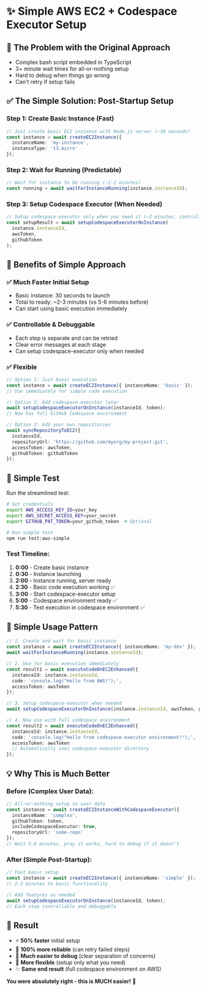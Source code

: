 # ✨ Simple AWS EC2 + Codespace Executor Setup

## 🎯 **The Problem with the Original Approach**
- Complex bash script embedded in TypeScript
- 3+ minute wait times for all-or-nothing setup
- Hard to debug when things go wrong
- Can't retry if setup fails

## ✅ **The Simple Solution: Post-Startup Setup**

### **Step 1: Create Basic Instance (Fast)**
```typescript
// Just create basic EC2 instance with Node.js server (~30 seconds)
const instance = await createEC2Instance({
  instanceName: 'my-instance',
  instanceType: 't3.micro'
});
```

### **Step 2: Wait for Running (Predictable)**
```typescript
// Wait for instance to be running (~1-2 minutes)
const running = await waitForInstanceRunning(instance.instanceId);
```

### **Step 3: Setup Codespace Executor (When Needed)**
```typescript
// Setup codespace-executor only when you need it (~2 minutes, controllable)
const setupResult = await setupCodespaceExecutorOnInstance(
  instance.instanceId, 
  awsToken, 
  githubToken
);
```

## 🚀 **Benefits of Simple Approach**

### ✅ **Much Faster Initial Setup**
- Basic instance: 30 seconds to launch
- Total to ready: ~2-3 minutes (vs 5-6 minutes before)
- Can start using basic execution immediately

### ✅ **Controllable & Debuggable**
- Each step is separate and can be retried
- Clear error messages at each stage
- Can setup codespace-executor only when needed

### ✅ **Flexible**
```typescript
// Option 1: Just basic execution
const instance = await createEC2Instance({ instanceName: 'basic' });
// Use immediately for simple code execution

// Option 2: Add codespace-executor later
await setupCodespaceExecutorOnInstance(instanceId, token);
// Now has full GitHub Codespace environment

// Option 3: Add your own repositories
await syncRepositoryToEC2({
  instanceId,
  repositoryUrl: 'https://github.com/myorg/my-project.git',
  accessToken: awsToken,
  githubToken: githubToken
});
```

## 🧪 **Simple Test**

Run the streamlined test:

```bash
# Set credentials
export AWS_ACCESS_KEY_ID=your_key
export AWS_SECRET_ACCESS_KEY=your_secret
export GITHUB_PAT_TOKEN=your_github_token  # Optional

# Run simple test
npm run test:aws-simple
```

### **Test Timeline:**
1. **0:00** - Create basic instance
2. **0:30** - Instance launching
3. **2:00** - Instance running, server ready
4. **2:30** - Basic code execution working ✅
5. **3:00** - Start codespace-executor setup
6. **5:00** - Codespace environment ready ✅
7. **5:30** - Test execution in codespace environment ✅

## 📝 **Simple Usage Pattern**

```typescript
// 1. Create and wait for basic instance
const instance = await createEC2Instance({ instanceName: 'my-dev' });
await waitForInstanceRunning(instance.instanceId);

// 2. Use for basic execution immediately
const result1 = await executeCodeOnEC2Enhanced({
  instanceId: instance.instanceId,
  code: 'console.log("Hello from AWS!");',
  accessToken: awsToken
});

// 3. Setup codespace-executor when needed
await setupCodespaceExecutorOnInstance(instance.instanceId, awsToken, githubToken);

// 4. Now use with full codespace environment
const result2 = await executeCodeOnEC2Enhanced({
  instanceId: instance.instanceId,
  code: 'console.log("Hello from codespace-executor environment!");',
  accessToken: awsToken
  // Automatically uses codespace-executor directory
});
```

## 💡 **Why This is Much Better**

### **Before (Complex User Data):**
```typescript
// All-or-nothing setup in user data
const instance = await createEC2InstanceWithCodespaceExecutor({
  instanceName: 'complex',
  githubToken: token,
  includeCodespaceExecutor: true,
  repositoryUrl: 'some-repo'
});
// Wait 5-6 minutes, pray it works, hard to debug if it doesn't
```

### **After (Simple Post-Startup):**
```typescript
// Fast basic setup
const instance = await createEC2Instance({ instanceName: 'simple' });
// 2-3 minutes to basic functionality

// Add features as needed
await setupCodespaceExecutorOnInstance(instanceId, token);
// Each step controllable and debuggable
```

## 🎉 **Result**

- ⚡ **50% faster** initial setup
- 🔧 **100% more reliable** (can retry failed steps)
- 🐛 **Much easier to debug** (clear separation of concerns)
- 🎯 **More flexible** (setup only what you need)
- ✨ **Same end result** (full codespace environment on AWS)

**You were absolutely right - this is MUCH easier!** 🚀 